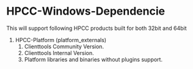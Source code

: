 # HPCC-Windows-Dependencie

This will support following HPCC products built for both 32bit and 64bit

1. HPCC-Platform (platform_externals)
   1. Clienttools Community Version.
   2. Clienttools Internal Version.
   3. Platform libraries and binaries without plugins support.
